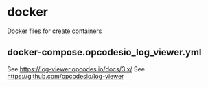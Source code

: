 # docker
Docker files for create containers
## docker-compose.opcodesio_log_viewer.yml
See https://log-viewer.opcodes.io/docs/3.x/
See https://github.com/opcodesio/log-viewer
